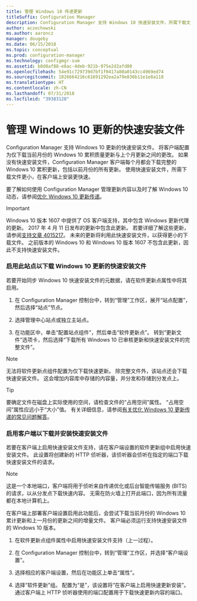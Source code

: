 ```yaml
---
title: 管理 Windows 10 传递更新
titleSuffix: Configuration Manager
description: Configuration Manager 支持 Windows 10 快速安装文件，所需下载文件更小，在客户端上安装速度更快。
author: aczechowski
ms.author: aaroncz
manager: dougeby
ms.date: 06/15/2018
ms.topic: conceptual
ms.prod: configuration-manager
ms.technology: configmgr-sum
ms.assetid: b8d8af88-e8ac-4deb-921b-975e2d2afd80
ms.openlocfilehash: 54e91c729739d7bf1f0417a80a0143cc4969ed74
ms.sourcegitcommit: 1826664216c61691292ea2a79e836b11e1e8a118
ms.translationtype: HT
ms.contentlocale: zh-CN
ms.lasthandoff: 07/31/2018
ms.locfileid: "39383128"
---
```

# <a name="manage-express-installation-files-for-windows-10-updates"></a>管理 Windows 10 更新的快速安装文件

Configuration Manager 支持 Windows 10 更新的快速安装文件。 将客户端配置为仅下载当前月份的 Windows 10 累积质量更新与上个月更新之间的更改。 如果没有快速安装文件，Configuration Manager 客户端每个月都会下载完整的 Windows 10 累积更新，包括以前月份的所有更新。 使用快速安装文件，所需下载文件更小，在客户端上安装更快速。

要了解如何使用 Configuration Manager 管理更新内容以及时了解 Windows 10 动态，请参阅[优化 Windows 10 更新传递](/sccm/sum/deploy-use/optimize-windows-10-update-delivery)。  


> [!IMPORTANT]  
> Windows 10 版本 1607 中提供了 OS 客户端支持，其中包含 Windows 更新代理的更新。 2017 年 4 月 11 日发布的更新中包含此更新。 若要详细了解这些更新，请参阅[支持文章 4015217](http://support.microsoft.com/kb/4015217)。 未来的更新将利用此快速安装文件，以获得更小的下载文件。 之前版本的 Windows 10 和 Windows 10 版本 1607 不包含此更新，因此不支持快速安装文件。  


### <a name="enable-the-site-to-download-express-installation-files-for-windows-10-updates"></a>启用此站点以下载 Windows 10 更新的快速安装文件
若要开始同步 Windows 10 快速安装文件的元数据，请在软件更新点属性中将其启用。  

1. 在 Configuration Manager 控制台中，转到“管理”工作区，展开“站点配置”，然后选择“站点”节点。  

2. 选择管理中心站点或独立主站点。  

3. 在功能区中，单击“配置站点组件”，然后单击“软件更新点”。 转到“更新文件”选项卡，然后选择“下载所有 Windows 10 已审核更新和快速安装文件的完整文件”。

> [!NOTE]    
> 无法将软件更新点组件配置为仅下载快速更新。  除完整文件外，该站点还会下载快速安装文件。 这会增加内容库中存储的内容量，并分发和存储到分发点上。

> [!Tip]  
> 要确定文件在磁盘上实际使用的空间，请检查文件的“占用空间”属性。 “占用空间”属性应远小于“大小”值。 有关详细信息，请参阅[有关优化 Windows 10 更新传递的常见问题解答](/sccm/sum/deploy-use/optimize-windows-10-update-delivery#bkmk_faq)。  


### <a name="enable-clients-to-download-and-install-express-installation-files"></a>启用客户端以下载并安装快速安装文件
若要在客户端上启用快速安装文件支持，请在客户端设置的软件更新组中启用快速安装文件。 此设置将创建新的 HTTP 侦听器，该侦听器会侦听在指定的端口下载快速安装文件的请求。

> [!NOTE]    
> 这是一个本地端口，客户端将用于侦听来自传递优化或后台智能传输服务 (BITS) 的请求，以从分发点下载快速内容。 无需在防火墙上打开此端口，因为所有流量都在本地计算机上。  

在客户端上部署客户端设置启用此功能后，会尝试下载当前月份的 Windows 10 累计更新和上一月份的更新之间的增量文件。 客户端必须运行支持快速安装文件的 Windows 10 版本。  

1. 在软件更新点组件属性中启用快速安装文件支持（上一过程）。  

2. 在 Configuration Manager 控制台中，转到“管理”工作区，并选择“客户端设置”。  

3. 选择相应的客户端设置，然后在功能区上单击“属性”。  

4. 选择“软件更新”组。 配置为“是”，该设置将“在客户端上启用快速更新安装”。 通过客户端上 HTTP 侦听器使用的端口配置用于下载快速更新内容的端口。
